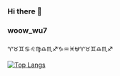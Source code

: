 ### Hi there 👋

### woow_wu7 

♈♉♊♋♌♍♎♏♐♑♒♓⛎♈♉♊♎♏♐
<!--
**woow-wu7/woow-wu7** is a ✨ _special_ ✨ repository because its `README.md` (this file) appears on your GitHub profile.

Here are some ideas to get you started:

- 🔭 I’m currently working on ...
- 🌱 I’m currently learning ...
- 👯 I’m looking to collaborate on ...
- 🤔 I’m looking for help with ...
- 💬 Ask me about ...
- 📫 How to reach me: ...
- 😄 Pronouns: ...
- ⚡ Fun fact: ...
-->

[![Top Langs](https://github-readme-stats.vercel.app/api/top-langs/?username=woow-wu7&layout=compact)](https://github.com/anuraghazra/github-readme-stats)
